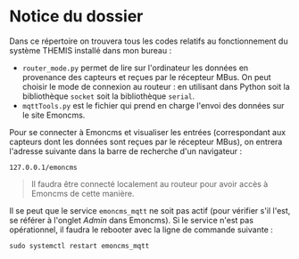 # Notice du dossier 

Dans ce répertoire on trouvera tous les codes relatifs au fonctionnement du système THEMIS installé dans mon bureau :

* `router_mode.py` permet de lire sur l'ordinateur les données en provenance des capteurs et reçues par le récepteur MBus. On peut choisir le mode 
de connexion au routeur : en utilisant dans Python soit la bibliothèque `socket` soit la bibliothèque `serial`.
* `mqttTools.py` est le fichier qui prend en charge l'envoi des données sur le site Emoncms.  

Pour se connecter à Emoncms et visualiser les entrées (correspondant aux capteurs dont les données sont reçues par le récepteur MBus), on entrera l'adresse 
suivante dans la barre de recherche d'un navigateur : 

```
127.0.0.1/emoncms
```

> Il faudra être connecté localement au routeur pour avoir accès à Emoncms de cette manière. 

Il se peut que le service `emoncms_mqtt` ne soit pas actif (pour vérifier s'il l'est, se référer à l'onglet *Admin* dans Emoncms). Si le service n'est pas opérationnel, il faudra le rebooter avec la ligne de commande suivante : 
```
sudo systemctl restart emoncms_mqtt
```

